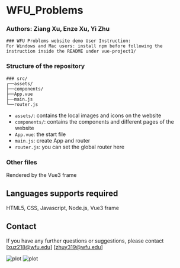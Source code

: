 # WFU_Problems

### Authors: Ziang Xu, Enze Xu, Yi Zhu

```
### WFU Problems website demo User Instruction:
For Windows and Mac users: install npm before following the instruction inside the README under vue-project1/
```

### Structure of the repository


```
### src/
┌──assets/
├──components/
├──App.vue
├──main.js
└──router.js
```

- `assets/`: contains the local images and icons on the website
- `components/`: contains the components and different pages of the website
- `App.vue`: the start file
- `main.js`: create App and router
- `router.js`: you can set the global router here

### Other files
Rendered by the Vue3 frame

## Languages supports required
HTML5, CSS, Javascript, Node.js, Vue3 frame

## Contact

If you have any further questions or suggestions, please contact [xuz218@wfu.edu] [zhuy319@wfu.edu]

![plot](entry_page1.png)
![plot](entry_page2.png)

